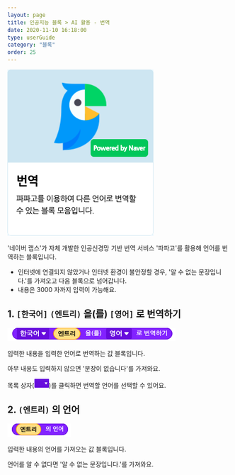 ```yaml
---
layout: page
title: 인공지능 블록 > AI 활용 - 번역
date: 2020-11-10 16:18:00
type: userGuide
category: "블록"
order: 25
---
```


![ai-block-translate](images/window/ai-block-translate.png)

'네이버 랩스'가 자체 개발한 인공신경망 기반 번역 서비스 '파파고'를 활용해 언어를 번역하는 블록입니다.
+ 인터넷에 연결되지 않았거나 인터넷 환경이 불안정할 경우, '알 수 없는 문장입니다.'를 가져오고 다음 블록으로 넘어갑니다.
+ 내용은 3000 자까지 입력이 가능해요.

## 1. `[한국어]` `(엔트리)` 을(를) `[영어]` 로 번역하기

![block-ai-translation](images/block-ai-translation-01.png)

입력한 내용을 입력한 언어로 번역하는 값 블록입니다.

아무 내용도 입력하지 않으면 '문장이 없습니다'를 가져와요.

목록 상자(<img src="images/icon/dropdown-ai.png" style="zoom:50%;" />)를 클릭하면 번역할 언어를 선택할 수 있어요.


## 2. `(엔트리)` 의 언어

![block-ai-translation](images/block-ai-translation-02.png)

입력한 내용의 언어를 가져오는 값 블록입니다.

언어를 알 수 없다면 '알 수 없는 문장입니다.'를 가져와요.

